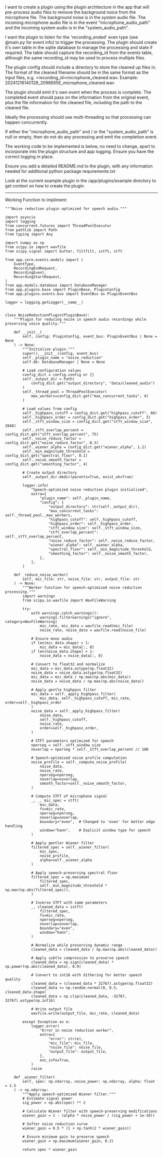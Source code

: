 I want to create a plugin using the plugin architecture in the app that will pre-process audio files to remove the background noice from the microphone file.  The background noise is in the system audio file.  The incoming microphone audio file is in the event "microphone_audio_path" and the incoming system audio is in the "system_audio_path".

I want the plugin to listen for the 'recording_ended' even type (see @main.py for event info) to trigger the processing.  The plugin should create it's own table in the sqlite database to manage the processing and state if required.  The table should capture the recording_id from the events table, although the same recording_id may be used to process multiple files.

The plugin config should include a directory to store the cleaned up files in.  The format of the cleaned filename should be in the same format as the input files, e.g. <recording_id>microphone_cleaned.wav.  Example: 20241216140128_2096E65E_microphone_cleaned.wav

The plugin should emit it's own event when the process is complete.  The completed event should pass on the information from the original event, plus the file information for the cleaned file, including the path to the cleaned file.

Ideally the processing should use multi-threading so that processing can happen concurrently.

If either the "microphone_audio_path" and / or the "system_audio_path" is null or empty, then do not do any processing and emit the completion event.

The working code to be implemented is below, no need to change, apart to incorporate into the plugin structure and app logging.  Ensure you have the correct logging in place.

Ensure you add a detailed README.md to the plugin, with any information needed for additional python package requirements.txt

Look at the current example plugin in the /app/plugins/example directory to get context on how to create the plugin.

---
Working Function to impliment:

```
"""Noise reduction plugin optimized for speech audio."""

import asyncio
import logging
from concurrent.futures import ThreadPoolExecutor
from pathlib import Path
from typing import Any

import numpy as np
from scipy.io import wavfile
from scipy.signal import butter, filtfilt, istft, stft

from app.core.events.models import (
    EventType,
    RecordingEndRequest,
    RecordingEvent,
    RecordingStartRequest,
)
from app.models.database import DatabaseManager
from app.plugins.base import PluginBase, PluginConfig
from app.plugins.events.bus import EventBus as PluginEventBus

logger = logging.getLogger(__name__)


class NoiseReductionPlugin(PluginBase):
    """Plugin for reducing noise in speech audio recordings while preserving voice quality."""

    def __init__(
        self, config: PluginConfig, event_bus: PluginEventBus | None = None
    ) -> None:
        """Initialize plugin."""
        super().__init__(config, event_bus)
        self._plugin_name = "noise_reduction"
        self.db: DatabaseManager | None = None

        # Load configuration values
        config_dict = config.config or {}
        self._output_dir = Path(
            config_dict.get("output_directory", "data/cleaned_audio")
        )
        self._thread_pool = ThreadPoolExecutor(
            max_workers=config_dict.get("max_concurrent_tasks", 4)
        )

        # Load values from config
        self._highpass_cutoff = config_dict.get("highpass_cutoff", 60)
        self._highpass_order = config_dict.get("highpass_order", 3)
        self._stft_window_size = config_dict.get("stft_window_size", 2048)
        self._stft_overlap_percent = config_dict.get("stft_overlap_percent", 75)
        self._noise_reduce_factor = config_dict.get("noise_reduce_factor", 0.3)
        self._wiener_alpha = config_dict.get("wiener_alpha", 1.2)
        self._min_magnitude_threshold = config_dict.get("spectral_floor", 0.1)
        self._noise_smooth_factor = config_dict.get("smoothing_factor", 4)

        # Create output directory
        self._output_dir.mkdir(parents=True, exist_ok=True)

        logger.info(
            "Speech-optimized noise reduction plugin initialized",
            extra={
                "plugin_name": self._plugin_name,
                "config": {
                    "output_directory": str(self._output_dir),
                    "max_concurrent_tasks": self._thread_pool._max_workers,
                    "highpass_cutoff": self._highpass_cutoff,
                    "highpass_order": self._highpass_order,
                    "stft_window_size": self._stft_window_size,
                    "stft_overlap_percent": self._stft_overlap_percent,
                    "noise_reduce_factor": self._noise_reduce_factor,
                    "wiener_alpha": self._wiener_alpha,
                    "spectral_floor": self._min_magnitude_threshold,
                    "smoothing_factor": self._noise_smooth_factor,
                },
            },
        )

    def _reduce_noise_worker(
        self, mic_file: str, noise_file: str, output_file: str
    ) -> None:
        """Worker function for speech-optimized noise reduction processing."""
        import warnings
        from scipy.io.wavfile import WavFileWarning

        try:
            with warnings.catch_warnings():
                warnings.filterwarnings("ignore", category=WavFileWarning)
                mic_rate, mic_data = wavfile.read(mic_file)
                noise_rate, noise_data = wavfile.read(noise_file)

            # Ensure mono audio
            if len(mic_data.shape) > 1:
                mic_data = mic_data[:, 0]
            if len(noise_data.shape) > 1:
                noise_data = noise_data[:, 0]

            # Convert to float32 and normalize
            mic_data = mic_data.astype(np.float32)
            noise_data = noise_data.astype(np.float32)
            mic_data = mic_data / np.max(np.abs(mic_data))
            noise_data = noise_data / np.max(np.abs(noise_data))

            # Apply gentle highpass filter
            mic_data = self._apply_highpass_filter(
                mic_data, self._highpass_cutoff, mic_rate, order=self._highpass_order
            )
            noise_data = self._apply_highpass_filter(
                noise_data,
                self._highpass_cutoff,
                noise_rate,
                order=self._highpass_order,
            )

            # STFT parameters optimized for speech
            nperseg = self._stft_window_size
            noverlap = nperseg * self._stft_overlap_percent // 100

            # Speech-optimized noise profile computation
            noise_profile = self._compute_noise_profile(
                noise_data,
                noise_rate,
                nperseg=nperseg,
                noverlap=noverlap,
                smooth_factor=self._noise_smooth_factor,
            )

            # Compute STFT of microphone signal
            _, _, mic_spec = stft(
                mic_data,
                fs=mic_rate,
                nperseg=nperseg,
                noverlap=noverlap,
                boundary="even",  # Changed to 'even' for better edge handling
                window="hann",    # Explicit window type for speech
            )

            # Apply gentler Wiener filter
            filtered_spec = self._wiener_filter(
                mic_spec, 
                noise_profile, 
                alpha=self._wiener_alpha
            )

            # Apply speech-preserving spectral floor
            filtered_spec = np.maximum(
                filtered_spec,
                self._min_magnitude_threshold * np.max(np.abs(filtered_spec)),
            )

            # Inverse STFT with same parameters
            _, cleaned_data = istft(
                filtered_spec,
                fs=mic_rate,
                nperseg=nperseg,
                noverlap=noverlap,
                boundary="even",
                window="hann",
            )

            # Normalize while preserving dynamic range
            cleaned_data = cleaned_data / np.max(np.abs(cleaned_data))
            
            # Apply subtle compression to preserve speech
            cleaned_data = np.sign(cleaned_data) * np.power(np.abs(cleaned_data), 0.9)
            
            # Convert to int16 with dithering for better speech quality
            cleaned_data = (cleaned_data * 32767).astype(np.float32)
            cleaned_data += np.random.normal(0, 0.5, cleaned_data.shape)
            cleaned_data = np.clip(cleaned_data, -32767, 32767).astype(np.int16)

            # Write output file
            wavfile.write(output_file, mic_rate, cleaned_data)

        except Exception as e:
            logger.error(
                "Error in noise reduction worker",
                extra={
                    "error": str(e),
                    "mic_file": mic_file,
                    "noise_file": noise_file,
                    "output_file": output_file,
                },
                exc_info=True,
            )
            raise

    def _wiener_filter(
        self, spec: np.ndarray, noise_power: np.ndarray, alpha: float = 1.5
    ) -> np.ndarray:
        """Apply speech-optimized Wiener filter."""
        # Estimate signal power
        sig_power = np.abs(spec) ** 2

        # Calculate Wiener filter with speech-preserving modifications
        wiener_gain = 1 - (alpha * noise_power / (sig_power + 1e-10))
        
        # Softer noise reduction curve
        wiener_gain = 0.5 * (1 + np.tanh(2 * wiener_gain))
        
        # Ensure minimum gain to preserve speech
        wiener_gain = np.maximum(wiener_gain, 0.2)

        return spec * wiener_gain
```


